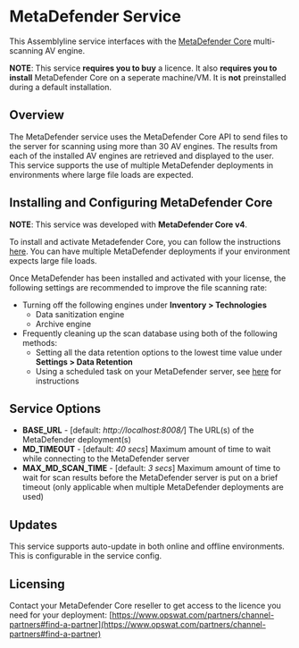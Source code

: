 # MetaDefender Service

This Assemblyline service interfaces with the [MetaDefender Core](https://www.opswat.com/metadefender-core) multi-scanning AV engine.

**NOTE**: This service **requires you to buy** a licence. It also **requires you to install** MetaDefender Core on a seperate machine/VM. It is **not** preinstalled during a default installation.

## Overview

The MetaDefender service uses the MetaDefender Core API to send files to the server for scanning using more than 30 AV engines. The results from each of the installed AV engines are retrieved and displayed to the user. This service supports the use of multiple MetaDefender deployments in environments where large file loads are expected.

## Installing and Configuring MetaDefender Core

**NOTE**: This service was developed with **MetaDefender Core v4**.

To install and activate Metadefender Core, you can follow the instructions [here](https://onlinehelp.opswat.com/corev4/2.2._Installing_Metadefender.html). You can have multiple MetaDefender deployments if your environment expects large file loads.

Once MetaDefender has been installed and activated with your license, the following settings are recommended to improve the file scanning rate:

* Turning off the following engines under **Inventory > Technologies**
	* Data sanitization engine 
	* Archive engine
* Frequently cleaning up the scan database using both of the following methods:  
	* Setting all the data retention options to the lowest time value under **Settings > Data Retention**
	* Using a scheduled task on your MetaDefender server, see [here](mdcore_install/install_notes.md) for instructions

## Service Options

* **BASE\_URL** - [default: *http://localhost:8008/*] The URL(s) of the MetaDefender deployment(s)
* **MD\_TIMEOUT** - [default: *40 secs*] Maximum amount of time to wait while connecting to the MetaDefender server
* **MAX\_MD\_SCAN_TIME** - [default: *3 secs*] Maximum amount of time to wait for scan results before the MetaDefender server is put on a brief timeout (only applicable when multiple MetaDefender deployments are used)

## Updates

This service supports auto-update in both online and offline environments. This is configurable in the service config.

## Licensing

Contact your MetaDefender Core reseller to get access to the licence you need for your deployment: [https://www.opswat.com/partners/channel-partners#find-a-partner](https://www.opswat.com/partners/channel-partners#find-a-partner)
